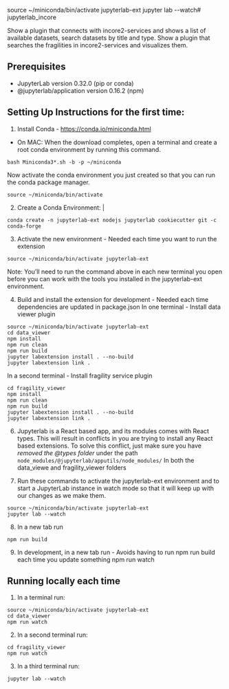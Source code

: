 source ~/miniconda/bin/activate jupyterlab-ext
jupyter lab --watch# jupyterlab_incore

Show a plugin that connects with incore2-services and shows a list of available datasets, search datasets by title and type.
Show a plugin that searches the fragilities in incore2-services and visualizes them.


## Prerequisites

* JupyterLab version 0.32.0 (pip or conda)
* @jupyterlab/application version 0.16.2 (npm)

## Setting Up Instructions for the first time:
1. Install Conda - https://conda.io/miniconda.html
*    On MAC:
When the download completes, open a terminal and create a root conda environment by running this command.

```
bash Miniconda3*.sh -b -p ~/miniconda
```

Now activate the conda environment you just created so that you can run the conda package manager.
```
source ~/miniconda/bin/activate
```

2. Create a Conda Environment: |
```
conda create -n jupyterlab-ext nodejs jupyterlab cookiecutter git -c conda-forge
```


3. Activate the new environment - Needed each time you want to run the extension
```
source ~/miniconda/bin/activate jupyterlab-ext
```

Note: You’ll need to run the command above in each new terminal you open before you can work with the tools you installed in the jupyterlab-ext environment.

4. Build and install the extension for development - Needed each time dependencies are updated in package.json
 In one terminal - Install data viewer plugin
```
source ~/miniconda/bin/activate jupyterlab-ext
cd data_viewer
npm install
npm run clean
npm run build
jupyter labextension install . --no-build
jupyter labextension link .
```

In a second terminal - Install fragility service plugin

```source ~/miniconda/bin/activate jupyterlab-ext
cd fragility_viewer
npm install
npm run clean
npm run build
jupyter labextension install . --no-build
jupyter labextension link .
```

6. Jupyterlab is a React based app, and its modules comes with React types. This will result in conflicts in you are trying
   to install any React based extensions. To solve this conflict, just make sure you have *removed the @types folder* under
   the path ```node_modules/@jupyterlab/apputils/node_modules/``` In both the data_viewe and fragility_viewer folders


7. Run these commands to activate the jupyterlab-ext environment and to start a JupyterLab instance in watch mode so that it will keep up with our changes as we make them.
```
source ~/miniconda/bin/activate jupyterlab-ext
jupyter lab --watch
```
8. In a new tab run

```
npm run build
```


9. In development, in a new tab run - Avoids having to run npm run build each time you update something
npm run watch

## Running locally each time

1. In a terminal run:
```
source ~/miniconda/bin/activate jupyterlab-ext
cd data_viewer
npm run watch
```

2. In a second terminal run:
```source ~/miniconda/bin/activate jupyterlab-ext
cd fragility_viewer
npm run watch
```

3. In a third terminal run:
```source ~/miniconda/bin/activate jupyterlab-ext
jupyter lab --watch
```
